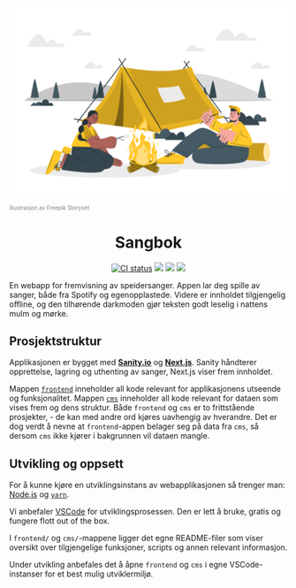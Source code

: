 <p align="center"><img src="assets/Camping-cuate.svg" alt="Sangbok Logo"  /></p>
<p align=""><a href="https://storyset.com/people" style="color: gray; font-size: 10px;text-decoration: none">Illustrasjon av Freepik Storyset</a></p>
<h1 align="center">
Sangbok
</h1>

<p align="center">
  <a href="https://github.com/1-fredrikstad/sangbok/actions/workflows/ci.yml">
      <img src="https://github.com/1-fredrikstad/sangbok/actions/workflows/ci.yml/badge.svg" alt="CI status"/></a>
  <a href="https://github.com/1-fredrikstad/sangbok/blob/main/LICENSE" alt="Release version">
      <img src="https://img.shields.io/github/license/1-fredrikstad/sangbok" /></a>
  <a href="https://github.com/1-fredrikstad/sangbok/issues" alt="Release version">
      <img src="https://img.shields.io/github/issues/1-fredrikstad/sangbok" /></a>
    <a href="https://app.netlify.com/sites/sangbok/deploys">
    <img src="https://api.netlify.com/api/v1/badges/41b156ad-92e3-450b-b115-ffa62622b90f/deploy-status"/></a>
    
</p>

En webapp for fremvisning av speidersanger. Appen lar deg spille av sanger, både fra Spotify og egenopplastede. Videre er innholdet tilgjengelig offline, og den tilhørende darkmoden gjør teksten godt leselig i nattens mulm og mørke.

## Prosjektstruktur

Applikasjonen er bygget med [**Sanity.io**](https://www.sanity.io/) og [**Next.js**](https://nextjs.org/). Sanity håndterer opprettelse, lagring og uthenting av sanger, Next.js viser frem innholdet.

Mappen [`frontend`](https://github.com/1-fredrikstad/sangbok/tree/main/frontend) inneholder all kode relevant for applikasjonens utseende og funksjonalitet. Mappen [`cms`](https://github.com/1-fredrikstad/sangbok/tree/main/cms) inneholder all kode relevant for dataen som vises frem og dens struktur. Både `frontend` og `cms` er to frittstående prosjekter, - de kan med andre ord kjøres uavhengig av hverandre. Det er dog verdt å nevne at `frontend`-appen belager seg på data fra `cms`, så dersom `cms` ikke kjører i bakgrunnen vil dataen mangle.

## Utvikling og oppsett

For å kunne kjøre en utviklingsinstans av webapplikasjonen så trenger man: [Node.js](https://nodejs.org/en/download/) og [`yarn`](https://classic.yarnpkg.com/en/docs/install).

Vi anbefaler [VSCode](https://code.visualstudio.com/) for utviklingsprosessen. Den er lett å bruke, gratis og fungere flott out of the box.

I `frontend/` og `cms/`-mappene ligger det egne README-filer som viser oversikt over tilgjengelige funksjoner, scripts og annen relevant informasjon.

Under utvikling anbefales det å åpne `frontend` og `cms` i egne VSCode-instanser for et best mulig utviklermiljø.
